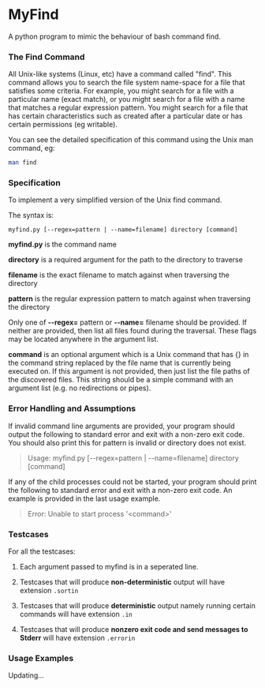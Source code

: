 # MyFind
A python program to mimic the behaviour of bash command find.

### The Find Command
All Unix-like systems (Linux, etc) have a command called "find". This command allows you to search the file system name-space for a file that satisfies some criteria.
For example, you might search for a file with a particular name (exact match), or you might search for a file with a name that matches a regular expression pattern. You might search for a file that has certain characteristics such as created after a particular date or has certain permissions (eg writable).

You can see the detailed specification of this command using the Unix man command, eg:

```bash
man find
```

### Specification
To implement a very simplified version of the Unix find command.

The syntax is:
```
myfind.py [--regex=pattern | --name=filename] directory [command]
```
**myfind.py** is the command name

**directory** is a required argument for the path to the directory to traverse

**filename** is the exact filename to match against when traversing the directory

**pattern** is the regular expression pattern to match against when traversing the
directory

Only one of **--regex=** pattern or **--name=** filename should be provided. If
neither are provided, then list all files found during the traversal. These flags may be
located anywhere in the argument list.

**command** is an optional argument which is a Unix command that has {} in the
command string replaced by the file name that is currently being executed on. If this
argument is not provided, then just list the file paths of the discovered files. This
string should be a simple command with an argument list (e.g. no redirections or
pipes).

### Error Handling and Assumptions
If invalid command line arguments are provided, your program should output the
following to standard error and exit with a non-zero exit code. You should also print
this for pattern is invalid or directory does not exist.

> Usage: myfind.py [--regex=pattern | --name=filename] directory
> [command]


If any of the child processes could not be started, your program should print the
following to standard error and exit with a non-zero exit code. An example is
provided in the last usage example.

> Error: Unable to start process '\<command\>'

### Testcases

For all the testcases:

1. Each argument passed to myfind is in a seperated line.

2. Testcases that will produce **non-deterministic** output will have extension ```.sortin```

3. Testcases that will produce **deterministic** output namely running certain commands will have extension ```.in```

4. Testcases that will produce **nonzero exit code and send messages to Stderr** will have extension ```.errorin```

### Usage Examples
Updating...
